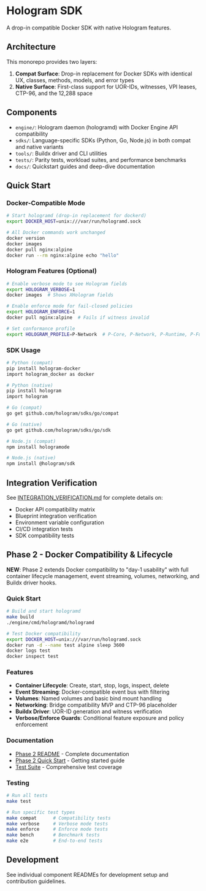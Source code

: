 # Hologram SDK

A drop-in compatible Docker SDK with native Hologram features.

## Architecture

This monorepo provides two layers:

1. **Compat Surface**: Drop-in replacement for Docker SDKs with identical UX, classes, methods, models, and error types
2. **Native Surface**: First-class support for UOR-IDs, witnesses, VPI leases, CTP-96, and the 12,288 space

## Components

- `engine/`: Hologram daemon (hologramd) with Docker Engine API compatibility
- `sdks/`: Language-specific SDKs (Python, Go, Node.js) in both compat and native variants
- `tools/`: Buildx driver and CLI utilities
- `tests/`: Parity tests, workload suites, and performance benchmarks
- `docs/`: Quickstart guides and deep-dive documentation

## Quick Start

### Docker-Compatible Mode

```bash
# Start hologramd (drop-in replacement for dockerd)
export DOCKER_HOST=unix:///var/run/hologramd.sock

# All Docker commands work unchanged
docker version
docker images
docker pull nginx:alpine
docker run --rm nginx:alpine echo "hello"
```

### Hologram Features (Optional)

```bash
# Enable verbose mode to see Hologram fields
export HOLOGRAM_VERBOSE=1
docker images  # Shows XHologram fields

# Enable enforce mode for fail-closed policies
export HOLOGRAM_ENFORCE=1
docker pull nginx:alpine  # Fails if witness invalid

# Set conformance profile
export HOLOGRAM_PROFILE=P-Network  # P-Core, P-Network, P-Runtime, P-Full
```

### SDK Usage

```bash
# Python (compat)
pip install hologram-docker
import hologram_docker as docker

# Python (native)
pip install hologram
import hologram

# Go (compat)
go get github.com/hologram/sdks/go/compat

# Go (native)
go get github.com/hologram/sdks/go/sdk

# Node.js (compat)
npm install hologramode

# Node.js (native)
npm install @hologram/sdk
```

## Integration Verification

See [INTEGRATION_VERIFICATION.md](INTEGRATION_VERIFICATION.md) for complete details on:

- Docker API compatibility matrix
- Blueprint integration verification
- Environment variable configuration
- CI/CD integration tests
- SDK compatibility tests

## Phase 2 - Docker Compatibility & Lifecycle

**NEW**: Phase 2 extends Docker compatibility to "day-1 usability" with full container lifecycle management, event streaming, volumes, networking, and Buildx driver hooks.

### Quick Start

```bash
# Build and start hologramd
make build
./engine/cmd/hologramd/hologramd

# Test Docker compatibility
export DOCKER_HOST=unix:///var/run/hologramd.sock
docker run -d --name test alpine sleep 3600
docker logs test
docker inspect test
```

### Features

- **Container Lifecycle**: Create, start, stop, logs, inspect, delete
- **Event Streaming**: Docker-compatible event bus with filtering
- **Volumes**: Named volumes and basic bind mount handling
- **Networking**: Bridge compatibility MVP and CTP-96 placeholder
- **Buildx Driver**: UOR-ID generation and witness verification
- **Verbose/Enforce Guards**: Conditional feature exposure and policy enforcement

### Documentation

- [Phase 2 README](PHASE2_README.md) - Complete documentation
- [Phase 2 Quick Start](PHASE2_QUICKSTART.md) - Getting started guide
- [Test Suite](tests/go/) - Comprehensive test coverage

### Testing

```bash
# Run all tests
make test

# Run specific test types
make compat      # Compatibility tests
make verbose     # Verbose mode tests
make enforce     # Enforce mode tests
make bench       # Benchmark tests
make e2e         # End-to-end tests
```

## Development

See individual component READMEs for development setup and contribution guidelines.
